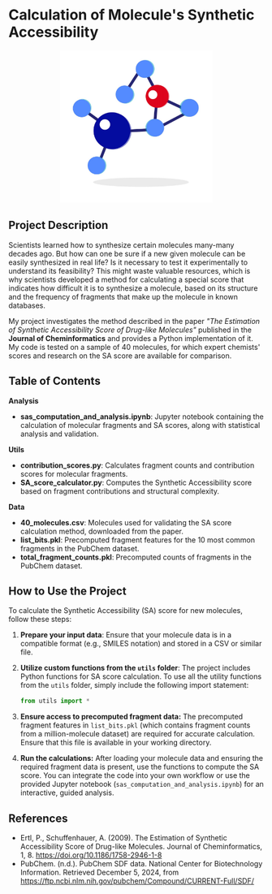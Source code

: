 # Calculation of Molecule's Synthetic Accessibility
<p align="center">
  <img src="https://github.com/utenok-malenkiy/koko/blob/main/cute-molecule.jpeg?raw=true" width="300"/>
</p>

## Project Description
Scientists learned how to synthesize certain molecules many-many decades ago. But how can one be sure if a new given molecule can be easily synthesized in real life? Is it necessary to test it experimentally to understand its feasibility? This might waste valuable resources, which is why scientists developed a method for calculating a special score that indicates how difficult it is to synthesize a molecule, based on its structure and the frequency of fragments that make up the molecule in known databases.

My project investigates the method described in the paper *"The Estimation of Synthetic Accessibility Score of Drug-like Molecules"* published in the **Journal of Cheminformatics** and provides a Python implementation of it. My code is tested on a sample of 40 molecules, for which expert chemists' scores and research on the SA score are available for comparison.

## Table of Contents

**Analysis**
- **sas_computation_and_analysis.ipynb**: Jupyter notebook containing the calculation of molecular fragments and SA scores, along with statistical analysis and validation.
  
**Utils**
- **contribution_scores.py**: Calculates fragment counts and contribution scores for molecular fragments.
- **SA_score_calculator.py**: Computes the Synthetic Accessibility score based on fragment contributions and structural complexity.

**Data**
- **40_molecules.csv**: Molecules used for validating the SA score calculation method, downloaded from the paper.
- **list_bits.pkl**: Precomputed fragment features for the 10 most common fragments in the PubChem dataset.
- **total_fragment_counts.pkl**: Precomputed counts of fragments in the PubChem dataset.

## How to Use the Project

To calculate the Synthetic Accessibility (SA) score for new molecules, follow these steps:

1. **Prepare your input data**: Ensure that your molecule data is in a compatible format (e.g., SMILES notation) and stored in a CSV or similar file.

2. **Utilize custom functions from the `utils` folder**: The project includes Python functions for SA score calculation. To use all the utility functions from the `utils` folder, simply include the following import statement:

   ```python
   from utils import *
3. **Ensure access to precomputed fragment data:** The precomputed fragment features in `list_bits.pkl` (which contains fragment counts from a million-molecule dataset) are required for accurate calculation. Ensure that this file is available in your working directory.
  
4. **Run the calculations:** After loading your molecule data and ensuring the required fragment data is present, use the functions to compute the SA score. You can integrate the code into your own workflow or use the provided Jupyter notebook (`sas_computation_and_analysis.ipynb`) for an interactive, guided analysis.

## References
- Ertl, P., Schuffenhauer, A. (2009). The Estimation of Synthetic Accessibility Score of Drug-like Molecules. Journal of Cheminformatics, 1, 8. https://doi.org/10.1186/1758-2946-1-8
- PubChem. (n.d.). PubChem SDF data. National Center for Biotechnology Information. Retrieved December 5, 2024, from https://ftp.ncbi.nlm.nih.gov/pubchem/Compound/CURRENT-Full/SDF/

